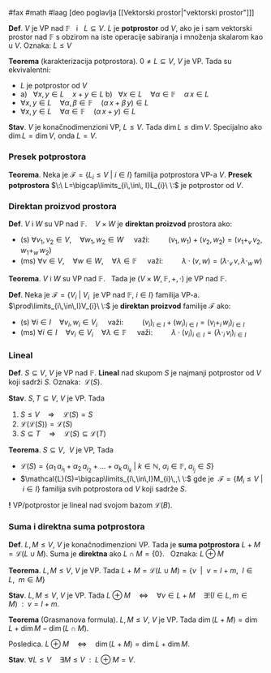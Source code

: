 #fax #math #laag [deo poglavlja [[Vektorski prostor|"vektorski prostor"]]]
$\:$

**Def**. $V$ je VP nad $\mathbb{F}\ \:$ i $\ \:L\subseteq V$.
$L$ je **potprostor** od $V$, ako je i sam vektorski prostor nad $\mathbb{F}$ s obzirom na iste operacije sabiranja i množenja skalarom kao u $V$.
Oznaka: $L \leqslant V$

**Teorema** (karakterizacija potprostora). $0\ne L\subseteq V$, $V$ je VP. Tada su ekvivalentni:
- $L$ je potprostor od $V$
- a) $\ \ \forall x,\,y\in L\quad x+y\in L$
  b) $\ \ \forall x\in L\quad \forall \alpha\in\mathbb{F}\quad \alpha\,x\in L$
- $\forall x,\,y\in L\quad\forall\alpha,\,\beta\in\mathbb{F}\quad (\alpha\,x+\beta\,y)\in L$
- $\forall x,\,y\in L\quad\forall\alpha\in\mathbb{F}\quad (\alpha\,x+y)\in L$

**Stav**. $V$ je konačnodimenzioni VP, $L\leqslant V$. Tada $\dim L\leqslant\dim V.$
Specijalno ako $\dim L=\dim V$, onda $L=V.$

### Presek potprostora
**Teorema**. Neka je $\mathcal{F}=\{ L_{i}\leqslant V\ \big|\ i\in I\}$ familija potprostora VP-a $V$.
**Presek potprostora** $\:\ L=\bigcap\limits_{i\,\in\, I}L_{i}\ \:$ je potprostor od $V$.

### Direktan proizvod prostora
**Def**. $V$ i $W$ su VP nad $\mathbb{F}$. $\ \:$ $V\times W$ je **direktan proizvod** prostora ako:
- (s) $\forall v_{1},\,v_{2}\in V,\quad\forall w_{1},\,w_{2}\in W\quad$ važi:
  $\quad\quad (v_{1},\,w_{1})+(v_{2},\,w_{2})=(v_{1}+_{v}\,v_{2},\,w_{1}+_{w}\,w_{2})$
- (ms) $\forall v\in V,\quad\forall w\in W,\quad\forall\lambda\in\mathbb{F}\quad$ važi:
  $\quad\quad \lambda\cdot(v,\,w)=(\lambda \cdot_{v}\,v,\,\lambda\cdot_{w}\,w)$

**Teorema**. $V$ i $W$ su VP nad $\mathbb{F}$. $\:$ Tada je $(V\times W,\,\mathbb{F},\,+,\,\cdot)$ je VP nad $\mathbb{F}$. 

**Def**. Neka je $\mathcal{F}=\{ V_{i}\ |\ V_{i}\ \text{ je VP nad }\mathbb{F},\ i\in I\}$ familija VP-a.
$\prod\limits_{i\,\in\,I}V_{i}\ \:$ je **direktan proizvod** familije $\mathcal{F}$ ako:
- (s) $\forall i\in I\quad\forall v_{i},\,w_{i}\in V_{i}\quad$ važi:
  $\quad\quad (v_{i})_{i\in I}+(w_{i})_{i\in I}=(v_{i}+_{i}\,w_{i})_{i\in I}$
- (ms) $\forall i\in I\quad\forall v_{i}\in V_{i}\quad\forall\lambda\in\mathbb{F}\quad$ važi:
  $\quad\quad \lambda\cdot(v_{i})_{i\in I}=(\lambda\cdot_{i}\,v_{i})_{i\in I}$
  
### Lineal
**Def**. $S\subseteq V$, $V$ je VP nad $\mathbb{F}$.
**Lineal** nad skupom $S$ je najmanji potprostor od $V$ koji sadrži $S$.
Oznaka: $\:\mathcal{L}(S)$.

**Stav**. $S,\,T\subseteq V$, $V$ je VP. Tada
 1. $S\leqslant V\quad\Rightarrow\quad\mathcal{L}(S)=S$
 2. $\mathcal{L}(\mathcal{L}(S))=\mathcal{L}(S)$
 3. $S \subseteq T\quad\Rightarrow\quad \mathcal{L}(S)\subseteq\mathcal{L}(T)$

**Teorema**. $S\subseteq V$, $\:V$ je VP,  Tada
- $\mathcal{L}(S)=\{ \alpha_{1}\,a_{i_{1}}+\alpha_{2}\,a_{i_{2}}+\dots+\alpha_{k}\,a_{i_{k}}\ \big|\ k\in \mathbb{N},\ \alpha_{i}\in \mathbb{F},\ a_{i_{j}}\in S\}$
- $\mathcal{L}(S)=\bigcap\limits_{i\,\in\,I}M_{i}\,,\ \:$ gde je $\:\mathcal{F}=\{ M_{i}\leqslant V\ \big|\ i\in I\}$  familija svih potprostora od $V$ koji sadrže $S$.

**!** VP/potprostor je lineal nad svojom bazom $\mathcal{L}(B).$
### Suma i direktna suma potprostora
**Def**. $L,\,M\leqslant V$, $V$ je konačnodimenzioni VP. Tada je **suma potprostora** $L+M=\mathcal{L}(L\cup M)$.
Suma je **direktna** ako $L\cap M=\{0\}.\ \:$ Oznaka: $L\oplus M$

**Teorema**. $L,\,M\leqslant V$, $V$ je VP. Tada
$L+M=\mathcal{L}(L\cup M)=\{v\ \ \big|\ \ v=l+m,\ \ l\in L,\ \ m\in M\}$

**Stav**. $L,\,M\leqslant V$, $V$ je VP. Tada
$L\oplus M\quad\Leftrightarrow\quad\forall v\in L+M\quad\exists!\big(l\in L,\,m\in M\big)\ \ :\ \ v=l+m.$

**Teorema** (Grasmanova formula). $L,\,M\leqslant V$, $V$ je VP. Tada $\dim(L+M)=\dim L+\dim M-\dim(L\cap M)$.

Posledica. $L\oplus M\quad\Leftrightarrow\quad\dim(L+M)=\dim L+\dim M.$

**Stav**. $\forall L\leqslant V\quad\exists M\leqslant V\ \ :\ \ L\oplus M=V.$